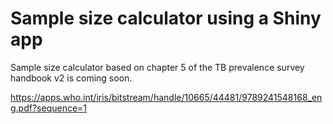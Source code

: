 # Sample size calculator using a Shiny app

Sample size calculator based on chapter 5 of the TB prevalence survey handbook v2 is coming soon.

https://apps.who.int/iris/bitstream/handle/10665/44481/9789241548168_eng.pdf?sequence=1
